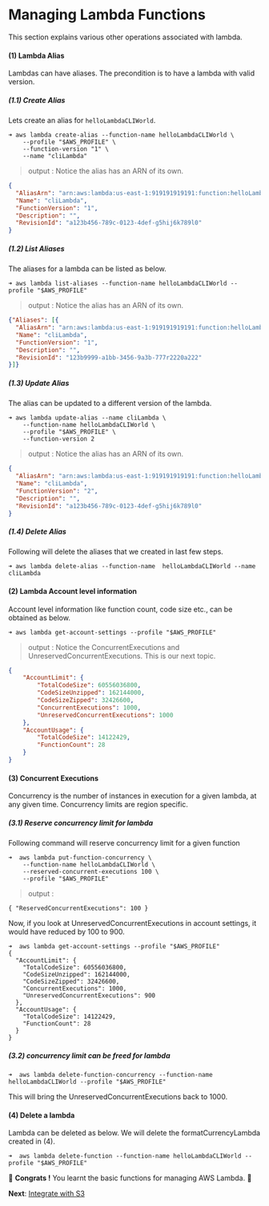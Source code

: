 # Managing Lambda Functions
This section explains various other operations associated with lambda.

#### (1) Lambda Alias
Lambdas can have aliases. The precondition is to have a lambda with valid version. 
##### (1.1) Create Alias 
Lets create an alias for `helloLambdaCLIWorld`.

```shell script
➜ aws lambda create-alias --function-name helloLambdaCLIWorld \
    --profile "$AWS_PROFILE" \
    --function-version "1" \
    --name "cliLambda"
```
> output : Notice the alias has an ARN of its own.
```json
{
  "AliasArn": "arn:aws:lambda:us-east-1:919191919191:function:helloLambdaCLIWorld:cliLambda",
  "Name": "cliLambda",
  "FunctionVersion": "1",
  "Description": "",
  "RevisionId": "a123b456-789c-0123-4def-g5hij6k789l0"
}
```
##### (1.2) List Aliases
The aliases for a lambda can be listed as below.

```shell script
➜ aws lambda list-aliases --function-name helloLambdaCLIWorld --profile "$AWS_PROFILE"
```  
> output : Notice the alias has an ARN of its own.

```json
{"Aliases": [{ 
  "AliasArn": "arn:aws:lambda:us-east-1:919191919191:function:helloLambdaCLIWorld:cliLambda",
  "Name": "cliLambda",
  "FunctionVersion": "1",
  "Description": "",
  "RevisionId": "123b9999-a1bb-3456-9a3b-777r2220a222"
}]}
```
##### (1.3) Update Alias
The alias can be updated to a different version of the lambda.
```shell script
➜ aws lambda update-alias --name cliLambda \
    --function-name helloLambdaCLIWorld \
    --profile "$AWS_PROFILE" \
    --function-version 2
```
> output : Notice the alias has an ARN of its own.
```json
{
  "AliasArn": "arn:aws:lambda:us-east-1:919191919191:function:helloLambdaCLIWorld:cliLambda",
  "Name": "cliLambda",
  "FunctionVersion": "2",
  "Description": "",
  "RevisionId": "a123b456-789c-0123-4def-g5hij6k789l0"
}
```
##### (1.4) Delete Alias
Following will delete the aliases that we created in last few steps.
```
➜ aws lambda delete-alias --function-name  helloLambdaCLIWorld --name cliLambda
```

#### (2) Lambda Account level information
Account level information like function count, code size etc., can be obtained as below.
```shell script
➜ aws lambda get-account-settings --profile "$AWS_PROFILE"
```
> output : Notice the ConcurrentExecutions and UnreservedConcurrentExecutions. This is our next topic.
```json
{
    "AccountLimit": {
        "TotalCodeSize": 60556036800,
        "CodeSizeUnzipped": 162144000,
        "CodeSizeZipped": 32426600,
        "ConcurrentExecutions": 1000,
        "UnreservedConcurrentExecutions": 1000
    },
    "AccountUsage": {
        "TotalCodeSize": 14122429,
        "FunctionCount": 28
    }
}
```

#### (3) Concurrent Executions
Concurrency is the number of instances in execution for a given lambda, at any given time. Concurrency 
limits are region specific.

##### (3.1) Reserve concurrency limit for lambda
Following command will reserve concurrency limit for a given function
```
➜  aws lambda put-function-concurrency \
    --function-name helloLambdaCLIWorld \
    --reserved-concurrent-executions 100 \
    --profile "$AWS_PROFILE"
```
> output : 
```
{ "ReservedConcurrentExecutions": 100 }
```
Now, if you look at UnreservedConcurrentExecutions in account settings, it would have reduced by 100 to 900.
```
➜  aws lambda get-account-settings --profile "$AWS_PROFILE"
{ 
  "AccountLimit": {
    "TotalCodeSize": 60556036800,
    "CodeSizeUnzipped": 162144000,
    "CodeSizeZipped": 32426600,
    "ConcurrentExecutions": 1000,
    "UnreservedConcurrentExecutions": 900 
  }, 
  "AccountUsage": {
    "TotalCodeSize": 14122429,
    "FunctionCount": 28
  }
}
```
##### (3.2) concurrency limit can be freed for lambda
```
➜  aws lambda delete-function-concurrency --function-name helloLambdaCLIWorld --profile "$AWS_PROFILE"
```
This will bring the UnreservedConcurrentExecutions back to 1000.  

#### (4) Delete a lambda
Lambda can be deleted as below. We will delete the formatCurrencyLambda created in (4).

```
➜  aws lambda delete-function --function-name helloLambdaCLIWorld --profile "$AWS_PROFILE"
``` 

🏁 **Congrats !** You learnt the basic functions for managing AWS Lambda. 🏁

**Next**: [Integrate with S3](10-integrate-with-s3.md)
